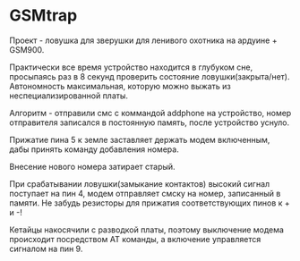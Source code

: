 # GSMtrap
Проект - ловушка для зверушки для ленивого охотника на ардуине + GSM900.

Практически все время устройство находится в глубуком сне, просыпаясь раз в 8 секунд проверить состояние ловушки(закрыта/нет). Автономность максимальная, которую можно выжать из неспециализированной платы.

Алгоритм - отправили смс с коммандой addphone на устройство, номер отправителя записался в постоянную память, после устройство уснуло.

Прижатие пина 5 к земле заставляет держать модем включенным, дабы принять команду добавления номера.

Внесение нового номера затирает старый. 

При срабатывании ловушки(замыкание контактов) высокий сигнал поступает на пин 4, модем отправляет смску на номер, записанный в памяти. 
Не забудь резисторы для прижатия соответствующих пинов к + и -!

Кетайцы накосячили с разводкой платы, поэтому выключение модема происходит посредством AT команды, а включение управляется сигналом на пин 9.
